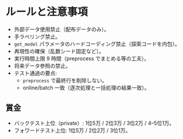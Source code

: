 ルールと注意事項
==============

- 外部データ使用禁止（配布データのみ）。
- 手ラベリング禁止。
- `get_model` パラメータのハードコーディング禁止（探索コードを内包）。
- 再現性の確保（乱数シード固定など）。
- 実行時間上限 9 時間（preprocess でまとめる等の工夫）。
- 将来データ参照の禁止。
- テスト通過の要点:
  - `preprocess` で最終行を削除しない。
  - online/batch 一致（逐次処理と一括処理の結果一致）。

賞金
--
- バックテスト上位（private）: 1位5万 / 2位3万 / 3位2万 / 4–5位1万。
- フォワードテスト上位: 1位5万 / 2位2万 / 3位1万。


